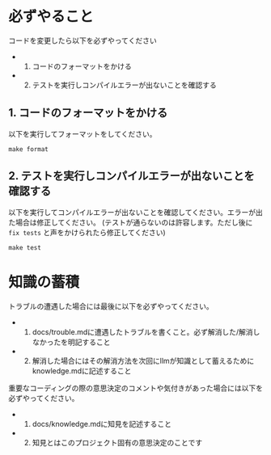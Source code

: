 # 必ずやること

コードを変更したら以下を必ずやってください

- 1. コードのフォーマットをかける
- 2. テストを実行しコンパイルエラーが出ないことを確認する

## 1. コードのフォーマットをかける

以下を実行してフォーマットをしてください。

```shell
make format
```

## 2. テストを実行しコンパイルエラーが出ないことを確認する

以下を実行してコンパイルエラーが出ないことを確認してください。エラーが出た場合は修正してください。
(テストが通らないのは許容します。ただし後に `fix tests` と声をかけられたら修正してください)

```shell
make test
```

# 知識の蓄積

トラブルの遭遇した場合には最後に以下を必ずやってください。

- 1. docs/trouble.mdに遭遇したトラブルを書くこと。必ず解消した/解消しなかったを明記すること
- 2. 解消した場合にはその解消方法を次回にllmが知識として蓄えるためにknowledge.mdに記述すること

重要なコーディングの際の意思決定のコメントや気付きがあった場合には以下を必ずやってください。

- 1. docs/knowledge.mdに知見を記述すること
- 2. 知見とはこのプロジェクト固有の意思決定のことです
